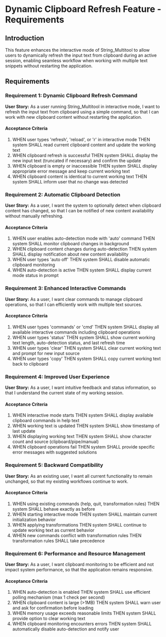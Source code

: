 # Dynamic Clipboard Refresh Feature - Requirements

## Introduction

This feature enhances the interactive mode of String_Multitool to allow users to dynamically refresh the input text from clipboard during an active session, enabling seamless workflow when working with multiple text snippets without restarting the application.

## Requirements

### Requirement 1: Dynamic Clipboard Refresh Command

**User Story:** As a user running String_Multitool in interactive mode, I want to refresh the input text from clipboard using a simple command, so that I can work with new clipboard content without restarting the application.

#### Acceptance Criteria

1. WHEN user types 'refresh', 'reload', or 'r' in interactive mode THEN system SHALL read current clipboard content and update the working text
2. WHEN clipboard refresh is successful THEN system SHALL display the new input text (truncated if necessary) and confirm the update
3. WHEN clipboard is empty or inaccessible THEN system SHALL display appropriate error message and keep current working text
4. WHEN clipboard content is identical to current working text THEN system SHALL inform user that no change was detected

### Requirement 2: Automatic Clipboard Detection

**User Story:** As a user, I want the system to optionally detect when clipboard content has changed, so that I can be notified of new content availability without manually refreshing.

#### Acceptance Criteria

1. WHEN user enables auto-detection mode with 'auto' command THEN system SHALL monitor clipboard changes in background
2. WHEN clipboard content changes during auto-detection THEN system SHALL display notification about new content availability
3. WHEN user types 'auto off' THEN system SHALL disable automatic clipboard monitoring
4. WHEN auto-detection is active THEN system SHALL display current mode status in prompt

### Requirement 3: Enhanced Interactive Commands

**User Story:** As a user, I want clear commands to manage clipboard operations, so that I can efficiently work with multiple text sources.

#### Acceptance Criteria

1. WHEN user types 'commands' or 'cmd' THEN system SHALL display all available interactive commands including clipboard operations
2. WHEN user types 'status' THEN system SHALL show current working text length, auto-detection status, and last refresh time
3. WHEN user types 'clear' THEN system SHALL clear current working text and prompt for new input source
4. WHEN user types 'copy' THEN system SHALL copy current working text back to clipboard

### Requirement 4: Improved User Experience

**User Story:** As a user, I want intuitive feedback and status information, so that I understand the current state of my working session.

#### Acceptance Criteria

1. WHEN interactive mode starts THEN system SHALL display available clipboard commands in help text
2. WHEN working text is updated THEN system SHALL show timestamp of last update
3. WHEN displaying working text THEN system SHALL show character count and source (clipboard/pipe/manual)
4. WHEN clipboard operations fail THEN system SHALL provide specific error messages with suggested solutions

### Requirement 5: Backward Compatibility

**User Story:** As an existing user, I want all current functionality to remain unchanged, so that my existing workflows continue to work.

#### Acceptance Criteria

1. WHEN using existing commands (help, quit, transformation rules) THEN system SHALL behave exactly as before
2. WHEN starting interactive mode THEN system SHALL maintain current initialization behavior
3. WHEN applying transformations THEN system SHALL continue to update working text as current behavior
4. WHEN new commands conflict with transformation rules THEN transformation rules SHALL take precedence

### Requirement 6: Performance and Resource Management

**User Story:** As a user, I want clipboard monitoring to be efficient and not impact system performance, so that the application remains responsive.

#### Acceptance Criteria

1. WHEN auto-detection is enabled THEN system SHALL use efficient polling mechanism (max 1 check per second)
2. WHEN clipboard content is large (>1MB) THEN system SHALL warn user and ask for confirmation before loading
3. WHEN memory usage exceeds reasonable limits THEN system SHALL provide option to clear working text
4. WHEN clipboard monitoring encounters errors THEN system SHALL automatically disable auto-detection and notify user